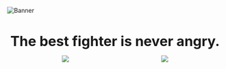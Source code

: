 ![Banner](https://github.com/omarahmedx14/omarahmedx14/assets/38296077/69de8e3d-36fd-4ff1-846e-71254e19824b)
<h1 align="center" style="font-size: 32px; margin-bottom: 0; border-bottom: none;"><strong>The best fighter is never angry.</strong></h1>


<p align="center">
  <img src="https://github-readme-stats-omega-sand-46.vercel.app/api/top-langs/?username=omarahmedx14&layout=compact" />
  <span style="display: inline-block; width: 40px;"></span>
  <span style="padding: 0 80px;">&nbsp;</span>
  <img src="https://github-readme-stats-omega-sand-46.vercel.app/api?username=omarahmedx14&show=reviews&count_private=true&hide=commits,issues,contribs" />
</p>
